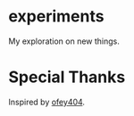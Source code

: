 # experiments
My exploration on new things.

# Special Thanks
Inspired by [ofey404](https://github.com/ofey404).
